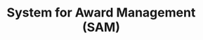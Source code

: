 ---
highlight: "false" 
title: "System for Award Management (SAM)"
description: "Register to do business with the U.S. Government. Update, renew, or check the status of your entity registration."
url-link: "http://www.sam.gov/"
type: "HTML"
gov-only: "false"
is-external: "true"
publication-date: "January 01, 2023"
reading-time: "10"
resource-type: "Tool"
filter: "small-business"
audience: "industry-all-businesses"
branded-offerings: "small-business-support"
---